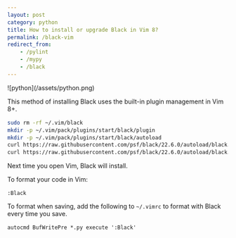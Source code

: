 ```yaml
---
layout: post
category: python
title: How to install or upgrade Black in Vim 8?
permalink: /black-vim
redirect_from:
    - /pylint
    - /mypy
    - /black
---
```

<div class="wide-logos" markdown="1">
![python](/assets/python.png)
</div>

This method of installing Black uses the built-in plugin management in Vim 8+.

```sh
sudo rm -rf ~/.vim/black
mkdir -p ~/.vim/pack/plugins/start/black/plugin
mkdir -p ~/.vim/pack/plugins/start/black/autoload
curl https://raw.githubusercontent.com/psf/black/22.6.0/autoload/black.vim -o ~/.vim/pack/plugins/start/black/plugin/black.vim
curl https://raw.githubusercontent.com/psf/black/22.6.0/autoload/black.vim -o ~/.vim/pack/plugins/start/black/autoload/black.vim
```

Next time you open Vim, Black will install.

To format your code in Vim:
```
:Black
```

To format when saving, add the following to `~/.vimrc` to format with Black every time you save.
```
autocmd BufWritePre *.py execute ':Black'
```
